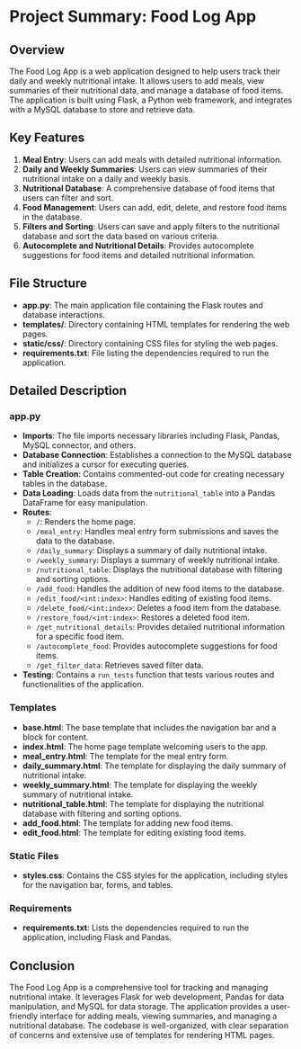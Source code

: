 # Project Summary: Food Log App

## Overview
The Food Log App is a web application designed to help users track their daily and weekly nutritional intake. It allows users to add meals, view summaries of their nutritional data, and manage a database of food items. The application is built using Flask, a Python web framework, and integrates with a MySQL database to store and retrieve data.

## Key Features
1. **Meal Entry**: Users can add meals with detailed nutritional information.
2. **Daily and Weekly Summaries**: Users can view summaries of their nutritional intake on a daily and weekly basis.
3. **Nutritional Database**: A comprehensive database of food items that users can filter and sort.
4. **Food Management**: Users can add, edit, delete, and restore food items in the database.
5. **Filters and Sorting**: Users can save and apply filters to the nutritional database and sort the data based on various criteria.
6. **Autocomplete and Nutritional Details**: Provides autocomplete suggestions for food items and detailed nutritional information.

## File Structure
- **app.py**: The main application file containing the Flask routes and database interactions.
- **templates/**: Directory containing HTML templates for rendering the web pages.
- **static/css/**: Directory containing CSS files for styling the web pages.
- **requirements.txt**: File listing the dependencies required to run the application.

## Detailed Description

### app.py
- **Imports**: The file imports necessary libraries including Flask, Pandas, MySQL connector, and others.
- **Database Connection**: Establishes a connection to the MySQL database and initializes a cursor for executing queries.
- **Table Creation**: Contains commented-out code for creating necessary tables in the database.
- **Data Loading**: Loads data from the `nutritional_table` into a Pandas DataFrame for easy manipulation.
- **Routes**:
  - `/`: Renders the home page.
  - `/meal_entry`: Handles meal entry form submissions and saves the data to the database.
  - `/daily_summary`: Displays a summary of daily nutritional intake.
  - `/weekly_summary`: Displays a summary of weekly nutritional intake.
  - `/nutritional_table`: Displays the nutritional database with filtering and sorting options.
  - `/add_food`: Handles the addition of new food items to the database.
  - `/edit_food/<int:index>`: Handles editing of existing food items.
  - `/delete_food/<int:index>`: Deletes a food item from the database.
  - `/restore_food/<int:index>`: Restores a deleted food item.
  - `/get_nutritional_details`: Provides detailed nutritional information for a specific food item.
  - `/autocomplete_food`: Provides autocomplete suggestions for food items.
  - `/get_filter_data`: Retrieves saved filter data.
- **Testing**: Contains a `run_tests` function that tests various routes and functionalities of the application.

### Templates
- **base.html**: The base template that includes the navigation bar and a block for content.
- **index.html**: The home page template welcoming users to the app.
- **meal_entry.html**: The template for the meal entry form.
- **daily_summary.html**: The template for displaying the daily summary of nutritional intake.
- **weekly_summary.html**: The template for displaying the weekly summary of nutritional intake.
- **nutritional_table.html**: The template for displaying the nutritional database with filtering and sorting options.
- **add_food.html**: The template for adding new food items.
- **edit_food.html**: The template for editing existing food items.

### Static Files
- **styles.css**: Contains the CSS styles for the application, including styles for the navigation bar, forms, and tables.

### Requirements
- **requirements.txt**: Lists the dependencies required to run the application, including Flask and Pandas.


## Conclusion
The Food Log App is a comprehensive tool for tracking and managing nutritional intake. It leverages Flask for web development, Pandas for data manipulation, and MySQL for data storage. The application provides a user-friendly interface for adding meals, viewing summaries, and managing a nutritional database. The codebase is well-organized, with clear separation of concerns and extensive use of templates for rendering HTML pages.
